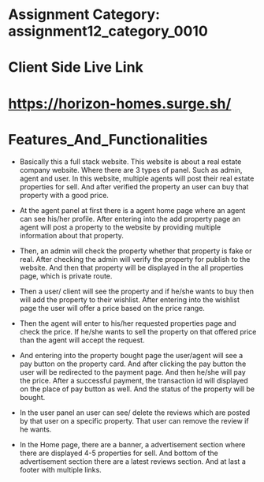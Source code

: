 # Assignment Category: assignment12_category_0010

# Client Side Live Link 
# https://horizon-homes.surge.sh/


# Features_And_Functionalities

- Basically this a full stack website. This website is about a real estate company website. Where there are 3 types of panel. Such as admin, agent and user. In this website, multiple agents will post their real estate properties for sell. And after verified the property an user can buy that property with a good price.

- At the agent panel at first there is a agent home page where an agent can see his/her profile. After entering into the add property page an agent will post a property to the website by providing multiple information about that property. 

- Then, an admin will check the property whether that property is fake or real. After checking the admin will verify the property for publish to the website. And then that property will be displayed in the all properties page, which is private route. 

- Then a user/ client will see the property and if he/she wants to buy then will add the property to their wishlist. After entering into the wishlist page the user will offer a price based on the price range.

- Then the agent will enter to his/her requested properties page and check the price. If he/she wants to sell the property on that offered price than the agent will accept the request. 

- And entering into the property bought page the user/agent will see a pay button on the property card. And after clicking the pay button the user will be redirected to the payment page. And then he/she will pay the price. After a successful payment, the transaction id will displayed on the place of pay button as well. And the status of the property will be bought. 

- In the user panel an user can see/ delete the reviews which are posted by that user on a specific property. That user can remove the review if he wants. 

- In the Home page, there are a banner, a advertisement section where there are displayed 4-5 properties for sell. And bottom of the advertisement section there are a latest reviews section. And at last a footer with multiple links. 
